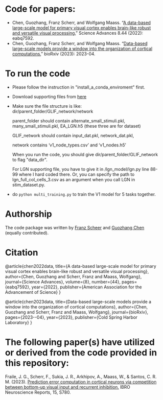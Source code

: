# Code for papers:
- Chen, Guozhang, Franz Scherr, and Wolfgang Maass. “[A data-based large-scale model for primary visual cortex enables brain-like robust and versatile visual processing.](https://www.science.org/doi/full/10.1126/sciadv.abq7592)” Science Advances 8.44 (2022): eabq7592.
- Chen, Guozhang, Franz Scherr, and Wolfgang Maass. “[Data-based large-scale models provide a window into the organization of cortical computations.](https://www.biorxiv.org/content/10.1101/2023.04.28.538662v3.abstract)” bioRxiv (2023): 2023-04.

# To run the code
- Please follow the instruction in "install_a_conda_enviroment" first.
- Download supporting files from [here](https://cloud.tugraz.at/index.php/s/JmDakasAHEqsA9J)
- Make sure the file structure is like:
  dir/parent_folder/GLIF_network/network
  
  parent_folder should contain alternate_small_stimuli.pkl, many_small_stimuli.pkl, EA_LGN.h5 (these three are for dataset)
  
  GLIF_network should contain input_dat.pkl, network_dat.pkl,
  
  network contains ‘v1_node_types.csv’ and ‘v1_nodes.h5’
  
  When you run the code, you should give dir/parent_folder/GLIF_network to flag "data_dir".
  
  For LGN supporting file, you have to give it in /lgn_model/lgn.py line 88-99 where I hard coded there. Or, you can specify the path to lgn_full_col_cells_3.csv as an argument when you call LGN in stim_dataset.py.
- do ```python multi_training.py``` to train the V1 model for 5 tasks together.

# Authorship
The code package was written by [Franz Scheer](https://www.franzscherr.com/) and [Guozhang Chen](https://ifgovh.github.io/) (equally contributed).

# Citation
@article{chen2022data,
  title={A data-based large-scale model for primary visual cortex enables brain-like robust and versatile visual processing},
  author={Chen, Guozhang and Scherr, Franz and Maass, Wolfgang},
  journal={Science Advances},
  volume={8},
  number={44},
  pages={eabq7592},
  year={2022},
  publisher={American Association for the Advancement of Science}
}

@article{chen2023data,
  title={Data-based large-scale models provide a window into the organization of cortical computations},
  author={Chen, Guozhang and Scherr, Franz and Maass, Wolfgang},
  journal={bioRxiv},
  pages={2023--04},
  year={2023},
  publisher={Cold Spring Harbor Laboratory}
}

# The following paper(s) have utilized or derived from the code provided in this repository:
Fraile, J. G., Scherr, F., Sukia, J. R., Arkhipov, A., Maass, W., & Santos, C. R. M. (2023). [Prediction error computation in cortical neurons via competition between bottom-up visual input and recurrent inhibition.](https://www.ibroneuroreports.org/article/S2667-2421(23)01666-4/fulltext) IBRO Neuroscience Reports, 15, S780.
